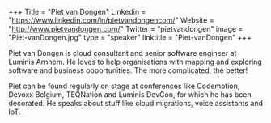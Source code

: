 +++
Title = "Piet van Dongen"
Linkedin = "https://www.linkedin.com/in/pietvandongencom/"
Website = "http://www.pietvandongen.com/"
Twitter = "pietvandongen"
image = "Piet-vanDongen.jpg"
type = "speaker"
linktitle = "Piet-vanDongen"
+++

Piet van Dongen is cloud consultant and senior software engineer at Luminis Arnhem. He loves to help organisations with mapping and exploring software and business opportunities. The more complicated, the better!

Piet can be found regularly on stage at conferences like Codemotion, Devoxx Belgium, TEQNation and Luminis DevCon, for which he has been decorated. He speaks about stuff like cloud migrations, voice assistants and IoT.